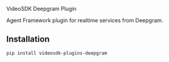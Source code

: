 VideoSDK Deepgram Plugin

Agent Framework plugin for realtime services from Deepgram.

## Installation

```bash
pip install videosdk-plugins-deepgram
```